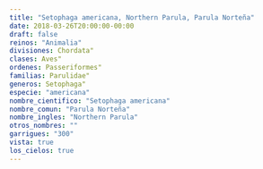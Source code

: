 ```yaml
---
title: "Setophaga americana, Northern Parula, Parula Norteña"
date: 2018-03-26T20:00:00-00:00
draft: false
reinos: "Animalia"
divisiones: Chordata"
clases: Aves"
ordenes: Passeriformes"
familias: Parulidae"
generos: Setophaga"
especie: "americana"
nombre_cientifico: "Setophaga americana"
nombre_comun: "Parula Norteña"
nombre_ingles: "Northern Parula"
otros_nombres: ""
garrigues: "300"
vista: true
los_cielos: true
---
```

